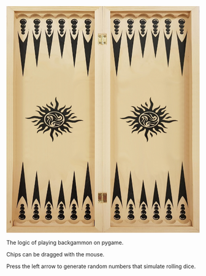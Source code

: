 <p><img src="./prj/nardy15.jpg"/></p>
<p>The logic of playing backgammon on pygame.

Сhips can be dragged with the mouse.

Press the left arrow to generate random numbers that simulate rolling dice.</p>
